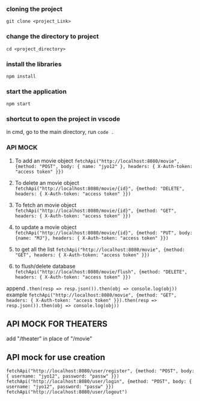 ### cloning the project

`git clone <project_Link>`

### change the directory to project

`cd <project_directory>`

### install the libraries

`npm install`

### start the application

`npm start`

### shortcut to open the project in vscode

in cmd, go to the main directory,
run `code .`

### API MOCK

1. To add an movie object
   `fetchApi("http://localhost:8080/movie", {method: "POST", body: { name: "jyo12" }, headers: { X-Auth-token: "access token" }})`

2. To delete an movie object
   `fetchApi("http://localhost:8080/movie/{id}", {method: "DELETE", headers: { X-Auth-token: "access token" }})`

3. To fetch an movie object
   `fetchApi("http://localhost:8080/movie/{id}", {method: "GET", headers: { X-Auth-token: "access token" }})`

4. to update a movie object
   `fetchApi("http://localhost:8080/movie/{id}", {method: "PUT", body: {name: "MJ"}, headers: { X-Auth-token: "access token" }})`

5. to get all the list
   `fetchApi("http://localhost:8080/movie", {method: "GET", headers: { X-Auth-token: "access token" }})`

6. to flush/delete database
   `fetchApi("http://localhost:8080/movie/flush", {method: "DELETE", headers: { X-Auth-token: "access token" }})`

append
`.then(resp => resp.json()).then(obj => console.log(obj))`
example
`fetchApi("http://localhost:8080/movie", {method: "GET", headers: { X-Auth-token: "access token" }}).then(resp => resp.json()).then(obj => console.log(obj))`

## API MOCK FOR THEATERS

add "/theater" in place of "/movie"

## API mock for use creation

`fetchApi("http://localhost:8080/user/register", {method: "POST", body: { username: "jyo12", password: "passw" }})`
`fetchApi("http://localhost:8080/user/login", {method: "POST", body: { username: "jyo12", password: "passw" }})`
`fetchApi("http://localhost:8080/user/logout")`


